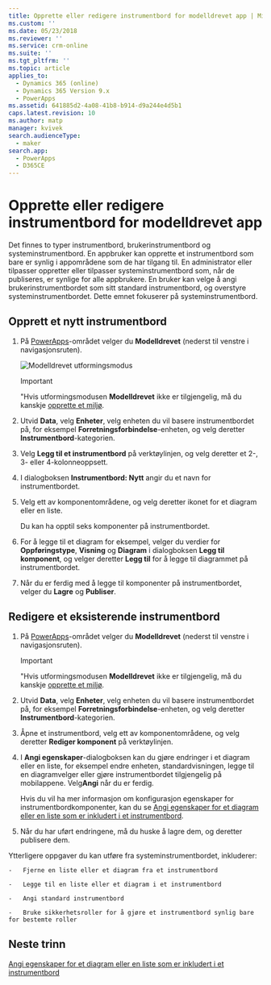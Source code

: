 ```yaml
---
title: Opprette eller redigere instrumentbord for modelldrevet app | MicrosoftDocs
ms.custom: ''
ms.date: 05/23/2018
ms.reviewer: ''
ms.service: crm-online
ms.suite: ''
ms.tgt_pltfrm: ''
ms.topic: article
applies_to:
  - Dynamics 365 (online)
  - Dynamics 365 Version 9.x
  - PowerApps
ms.assetid: 641885d2-4a08-41b8-b914-d9a244e4d5b1
caps.latest.revision: 10
ms.author: matp
manager: kvivek
search.audienceType:
  - maker
search.app:
  - PowerApps
  - D365CE
---
```

# <a name="create-or-edit-model-driven-app-dashboards"></a>Opprette eller redigere instrumentbord for modelldrevet app

Det finnes to typer instrumentbord, brukerinstrumentbord og systeminstrumentbord. En appbruker kan opprette et instrumentbord som bare er synlig i appområdene som de har tilgang til. En administrator eller tilpasser oppretter eller tilpasser systeminstrumentbord som, når de publiseres, er synlige for alle appbrukere. En bruker kan velge å angi brukerinstrumentbordet som sitt standard instrumentbord, og overstyre systeminstrumentbordet. Dette emnet fokuserer på systeminstrumentbord.  
  
<a name="BKMK_createdashboard"></a>   
## <a name="create-a-new-dashboard"></a>Opprett et nytt instrumentbord  
  
1.  På [PowerApps](https://web.powerapps.com/?utm_source=padocs&utm_medium=linkinadoc&utm_campaign=referralsfromdoc)-området velger du **Modelldrevet** (nederst til venstre i navigasjonsruten).

    ![Modelldrevet utformingsmodus](media/model-driven-switch.png)

    > [!IMPORTANT]
    > "Hvis utformingsmodusen **Modelldrevet** ikke er tilgjengelig, må du kanskje [opprette et miljø](https://docs.microsoft.com/powerapps/administrator/create-environment).   
  
2. Utvid **Data**, velg **Enheter**, velg enheten du vil basere instrumentbordet på, for eksempel **Forretningsforbindelse**-enheten, og velg deretter **Instrumentbord**-kategorien. 

3. Velg **Legg til et instrumentbord** på verktøylinjen, og velg deretter et 2-, 3- eller 4-kolonneoppsett.  
  
4.  I dialogboksen **Instrumentbord: Nytt** angir du et navn for instrumentbordet.  
  
5.  Velg ett av komponentområdene, og velg deretter ikonet for et diagram eller en liste.  
  
     Du kan ha opptil seks komponenter på instrumentbordet.  
  
6.  For å legge til et diagram for eksempel, velger du verdier for **Oppføringstype**, **Visning** og **Diagram** i dialogboksen **Legg til komponent**, og velger deretter **Legg til** for å legge til diagrammet på instrumentbordet.  
  
7.  Når du er ferdig med å legge til komponenter på instrumentbordet, velger du **Lagre** og **Publiser**.  
  
<a name="BKMK_editdashboard"></a>   
## <a name="edit-an-existing-dashboard"></a>Redigere et eksisterende instrumentbord  
  
1. På [PowerApps](https://web.powerapps.com/?utm_source=padocs&utm_medium=linkinadoc&utm_campaign=referralsfromdoc)-området velger du **Modelldrevet** (nederst til venstre i navigasjonsruten).

    > [!IMPORTANT]
    > "Hvis utformingsmodusen **Modelldrevet** ikke er tilgjengelig, må du kanskje [opprette et miljø](https://docs.microsoft.com/powerapps/administrator/create-environment).    
  
2. Utvid **Data**, velg **Enheter**, velg enheten du vil basere instrumentbordet på, for eksempel **Forretningsforbindelse**-enheten, og velg deretter **Instrumentbord**-kategorien.  

3. Åpne et instrumentbord, velg ett av komponentområdene, og velg deretter **Rediger komponent** på verktøylinjen.  
  
4.  I **Angi egenskaper**-dialogboksen kan du gjøre endringer i et diagram eller en liste, for eksempel endre enheten, standardvisningen, legge til en diagramvelger eller gjøre instrumentbordet tilgjengelig på mobilappene. Velg**Angi** når du er ferdig.  
  
     Hvis du vil ha mer informasjon om konfigurasjon egenskaper for instrumentbordkomponenter, kan du se [Angi egenskaper for et diagram eller en liste som er inkludert i et instrumentbord](set-properties-chart-list-included-dashboard.md).  
  
4.  Når du har uført endringene, må du huske å lagre dem, og deretter publisere dem.  
  
 Ytterligere oppgaver du kan utføre fra systeminstrumentbordet, inkluderer:  
  
    -   Fjerne en liste eller et diagram fra et instrumentbord  
  
    -   Legge til en liste eller et diagram i et instrumentbord  
  
    -   Angi standard instrumentbord  
  
    -   Bruke sikkerhetsroller for å gjøre et instrumentbord synlig bare for bestemte roller    
  
## <a name="next-steps"></a>Neste trinn  
[Angi egenskaper for et diagram eller en liste som er inkludert i et instrumentbord](set-properties-chart-list-included-dashboard.md)
